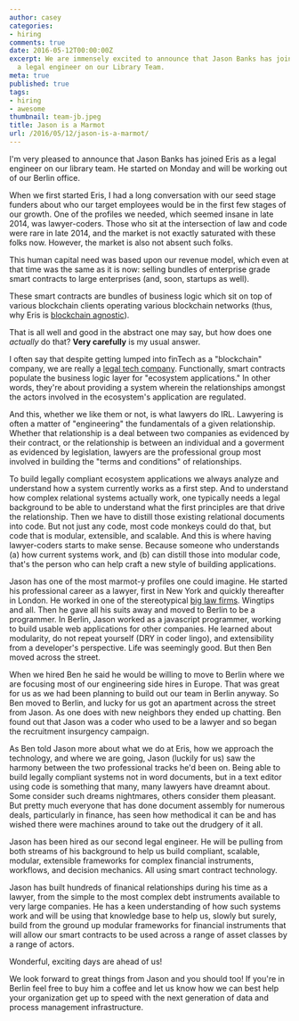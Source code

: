 ```yaml
---
author: casey
categories:
- hiring
comments: true
date: 2016-05-12T00:00:00Z
excerpt: We are immensely excited to announce that Jason Banks has joined Eris as
  a legal engineer on our Library Team.
meta: true
published: true
tags:
- hiring
- awesome
thumbnail: team-jb.jpeg
title: Jason is a Marmot
url: /2016/05/12/jason-is-a-marmot/
---
```


I'm very pleased to announce that Jason Banks has joined Eris as a legal engineer on our library team. He started on Monday and will be working out of our Berlin office.

When we first started Eris, I had a long conversation with our seed stage funders about who our target employees would be in the first few stages of our growth. One of the profiles we needed, which seemed insane in late 2014, was lawyer-coders. Those who sit at the intersection of law and code were rare in late 2014, and the market is not exactly saturated with these folks now. However, the market is also not absent such folks.

This human capital need was based upon our revenue model, which even at that time was the same as it is now: selling bundles of enterprise grade smart contracts to large enterprises (and, soon, startups as well).

These smart contracts are bundles of business logic which sit on top of various blockchain clients operating various blockchain networks (thus, why Eris is [blockchain agnostic](2016-04-03-wtf-is-eris.md)).

That is all well and good in the abstract one may say, but how does one *actually* do that? **Very carefully** is my usual answer.

I often say that despite getting lumped into finTech as a "blockchain" company, we are really a [legal tech company](/blog/2015/2015-09-15-smart-contracts-intro.md). Functionally, smart contracts populate the business logic layer for "ecosystem applications." In other words, they're about providing a system wherein the relationships amongst the actors involved in the ecosystem's application are regulated.

And this, whether we like them or not, is what lawyers do IRL. Lawyering is often a matter of "engineering" the fundamentals of a given relationship. Whether that relationship is a deal between two companies as evidenced by their contract, or the relationship is between an individual and a goverment as evidenced by legislation, lawyers are the professional group most involved in building the "terms and conditions" of relationships.

To build legally compliant ecosystem applications we always analyze and understand how a system currently works as a first step. And to understand how complex relational systems actually work, one typically needs a legal background to be able to understand what the first principles are that drive the relationship. Then we have to distill those existing relational documents into code. But not just any code, most code monkeys could do that, but code that is modular, extensible, and scalable. And this is where having lawyer-coders starts to make sense. Because someone who understands (a) how current systems work, and (b) can distill those into modular code, that's the person who can help craft a new style of building applications.

Jason has one of the most marmot-y profiles one could imagine. He started his professional career as a lawyer, first in New York and quickly thereafter in London. He worked in one of the stereotypical [big law firms](http://lifeinbiglaw.tumblr.com/). Wingtips and all. Then he gave all his suits away and moved to Berlin to be a programmer. In Berlin, Jason worked as a javascript programmer, working to build usable web applications for other companies. He learned about modularity, do not repeat yourself (DRY in coder lingo), and extensibility from a developer's perspective. Life was seemingly good. But then Ben moved across the street.

When we hired Ben he said he would be willing to move to Berlin where we are focusing most of our engineering side hires in Europe. That was great for us as we had been planning to build out our team in Berlin anyway. So Ben moved to Berlin, and lucky for us got an apartment across the street from Jason. As one does with new neighbors they ended up chatting. Ben found out that Jason was a coder who used to be a lawyer and so began the recruitment insurgency campaign.

As Ben told Jason more about what we do at Eris, how we approach the technology, and where we are going, Jason (luckily for us) saw the harmony between the two professional tracks he'd been on. Being able to build legally compliant systems not in word documents, but in a text editor using code is something that many, many lawyers have dreamnt about. Some consider such dreams nightmares, others consider them pleasant. But pretty much everyone that has done document assembly for numerous deals, particularly in finance, has seen how methodical it can be and has wished there were machines around to take out the drudgery of it all.

Jason has been hired as our second legal engineer. He will be pulling from both streams of his background to help us build compliant, scalable, modular, extensible frameworks for complex financial instruments, workflows, and decision mechanics. All using smart contract technology.

Jason has built hundreds of finanical relationships during his time as a lawyer, from the simple to the most complex debt instruments available to very large companies. He has a keen understanding of how such systems work and will be using that knowledge base to help us, slowly but surely, build from the ground up modular frameworks for financial instruments that will allow our smart contracts to be used across a range of asset classes by a range of actors.

Wonderful, exciting days are ahead of us!

We look forward to great things from Jason and you should too! If you're in Berlin feel free to buy him a coffee and let us know how we can best help your organization get up to speed with the next generation of data and process management infrastructure.
